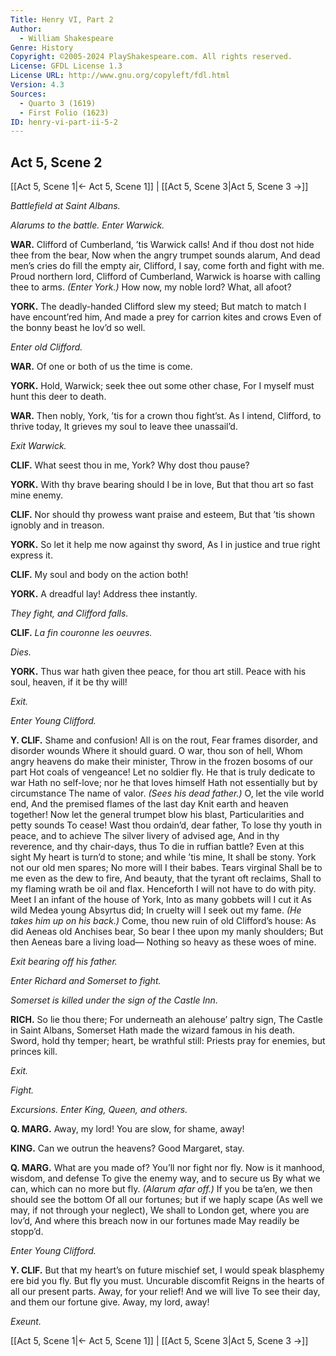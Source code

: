 ```yaml
---
Title: Henry VI, Part 2
Author: 
  - William Shakespeare
Genre: History
Copyright: ©2005-2024 PlayShakespeare.com. All rights reserved.
License: GFDL License 1.3
License URL: http://www.gnu.org/copyleft/fdl.html
Version: 4.3
Sources:
  - Quarto 3 (1619)
  - First Folio (1623)
ID: henry-vi-part-ii-5-2
---
```


## Act 5, Scene 2
[[Act 5, Scene 1|← Act 5, Scene 1]] | [[Act 5, Scene 3|Act 5, Scene 3 →]]

*Battlefield at Saint Albans.*

*Alarums to the battle. Enter Warwick.*

**WAR.**
Clifford of Cumberland, ’tis Warwick calls!
And if thou dost not hide thee from the bear,
Now when the angry trumpet sounds alarum,
And dead men’s cries do fill the empty air,
Clifford, I say, come forth and fight with me.
Proud northern lord, Clifford of Cumberland,
Warwick is hoarse with calling thee to arms.
*(Enter York.)*
How now, my noble lord? What, all afoot?

**YORK.**
The deadly-handed Clifford slew my steed;
But match to match I have encount’red him,
And made a prey for carrion kites and crows
Even of the bonny beast he lov’d so well.

*Enter old Clifford.*

**WAR.**
Of one or both of us the time is come.

**YORK.**
Hold, Warwick; seek thee out some other chase,
For I myself must hunt this deer to death.

**WAR.**
Then nobly, York, ’tis for a crown thou fight’st.
As I intend, Clifford, to thrive today,
It grieves my soul to leave thee unassail’d.

*Exit Warwick.*

**CLIF.**
What seest thou in me, York? Why dost thou pause?

**YORK.**
With thy brave bearing should I be in love,
But that thou art so fast mine enemy.

**CLIF.**
Nor should thy prowess want praise and esteem,
But that ’tis shown ignobly and in treason.

**YORK.**
So let it help me now against thy sword,
As I in justice and true right express it.

**CLIF.**
My soul and body on the action both!

**YORK.**
A dreadful lay! Address thee instantly.

*They fight, and Clifford falls.*

**CLIF.**
*La fin couronne les oeuvres.*

*Dies.*

**YORK.**
Thus war hath given thee peace, for thou art still.
Peace with his soul, heaven, if it be thy will!

*Exit.*

*Enter Young Clifford.*

**Y. CLIF.**
Shame and confusion! All is on the rout,
Fear frames disorder, and disorder wounds
Where it should guard. O war, thou son of hell,
Whom angry heavens do make their minister,
Throw in the frozen bosoms of our part
Hot coals of vengeance! Let no soldier fly.
He that is truly dedicate to war
Hath no self-love; nor he that loves himself
Hath not essentially but by circumstance
The name of valor.
*(Sees his dead father.)*
O, let the vile world end,
And the premised flames of the last day
Knit earth and heaven together!
Now let the general trumpet blow his blast,
Particularities and petty sounds
To cease! Wast thou ordain’d, dear father,
To lose thy youth in peace, and to achieve
The silver livery of advised age,
And in thy reverence, and thy chair-days, thus
To die in ruffian battle? Even at this sight
My heart is turn’d to stone; and while ’tis mine,
It shall be stony. York not our old men spares;
No more will I their babes. Tears virginal
Shall be to me even as the dew to fire,
And beauty, that the tyrant oft reclaims,
Shall to my flaming wrath be oil and flax.
Henceforth I will not have to do with pity.
Meet I an infant of the house of York,
Into as many gobbets will I cut it
As wild Medea young Absyrtus did;
In cruelty will I seek out my fame.
*(He takes him up on his back.)*
Come, thou new ruin of old Clifford’s house:
As did Aeneas old Anchises bear,
So bear I thee upon my manly shoulders;
But then Aeneas bare a living load⁠—
Nothing so heavy as these woes of mine.

*Exit bearing off his father.*

*Enter Richard and Somerset to fight.*

*Somerset is killed under the sign of the Castle Inn.*

**RICH.**
So lie thou there;
For underneath an alehouse’ paltry sign,
The Castle in Saint Albans, Somerset
Hath made the wizard famous in his death.
Sword, hold thy temper; heart, be wrathful still:
Priests pray for enemies, but princes kill.

*Exit.*

*Fight.*

*Excursions. Enter King, Queen, and others.*

**Q. MARG.**
Away, my lord! You are slow, for shame, away!

**KING.**
Can we outrun the heavens? Good Margaret, stay.

**Q. MARG.**
What are you made of? You’ll nor fight nor fly.
Now is it manhood, wisdom, and defense
To give the enemy way, and to secure us
By what we can, which can no more but fly.
*(Alarum afar off.)*
If you be ta’en, we then should see the bottom
Of all our fortunes; but if we haply scape
(As well we may, if not through your neglect),
We shall to London get, where you are lov’d,
And where this breach now in our fortunes made
May readily be stopp’d.

*Enter Young Clifford.*

**Y. CLIF.**
But that my heart’s on future mischief set,
I would speak blasphemy ere bid you fly.
But fly you must. Uncurable discomfit
Reigns in the hearts of all our present parts.
Away, for your relief! And we will live
To see their day, and them our fortune give.
Away, my lord, away!

*Exeunt.*

[[Act 5, Scene 1|← Act 5, Scene 1]] | [[Act 5, Scene 3|Act 5, Scene 3 →]]